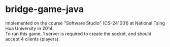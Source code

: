 # bridge-game-java
Implemented on the course "Software Studio" (CS-241001) at National Tsing Hua University in 2014.
<br>
To run this game, 1 server is required to create the socket, and should accept 4 clients (players).

